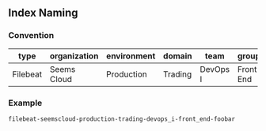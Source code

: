 ## Index Naming

### Convention

|type        |organization   |environment    |domain      |team        |group       |application |
|------------|---------------|---------------|------------|------------|------------|------------|
|Filebeat    |Seems Cloud    |Production     |Trading     |DevOps I    |Front End   |FooBar      |

### Example

`filebeat-seemscloud-production-trading-devops_i-front_end-foobar`
